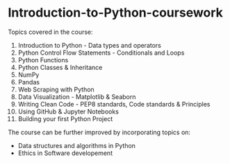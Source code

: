 # Introduction-to-Python-coursework

Topics covered in the course:
1. Introduction to Python - Data types and operators
2. Python Control Flow Statements - Conditionals and Loops
3. Python Functions
4. Python Classes & Inheritance
5. NumPy
6. Pandas
7. Web Scraping with Python
8. Data Visualization - Matplotlib & Seaborn
9. Writing Clean Code - PEP8 standards, Code standards & Principles
10. Using GitHub & Jupyter Notebooks
11. Building your first Python Project


The course can be further improved by incorporating topics on:
- Data structures and algorithms in Python
- Ethics in Software developement
